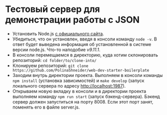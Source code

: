# Тестовый сервер для демонстрации работы с JSON
* Установить Node.js [с официального сайта](https://nodejs.org/en/download/). 
* Убедиться, что он установлен, введя в консоли команду `node -v`. В ответ будет выведена информация об установленной в системе версии node.js. Что-то наподобие _v9.11.1_. 
* В консоли перемещаемся в директорию, куда хотим склонировать репозиторий: `cd folder/to/clone-into/`
* Клонируем репозиторий: `git clone https://github.com/PolinaShneider/web-dev-starter-boilerplate`
* Заходим внутрь директории проекта. Выполняем в консоли команды `npm install` (установка зависимостей) и `make develop` (запуск локального сервера по адресу [http://localhost:1987](http://localhost:1987)). 
* Открываем новую вкладку в консоли и в директории проекта выполняем команду `npm run start` (запуск бэкенд-сервера). Бэкенд сервер должен запуститься на порту 8008. Если этот порт занят, поменять его в файле server.js.


